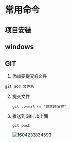 # 常用命令

## 项目安装



## windows





## GIT

1.  添加要提交的文件

   ```shell
   git add 文件名
   ```

   

2. 提交文件

   ```shell
   git commit -m "提交的注释"
   ```

   

3. 推送到GitHub上面

   ```shell
   git push 
   ```

   ![1604233834593](E:\笔记\ourway\基本命令.assets\1604233834593.png)
